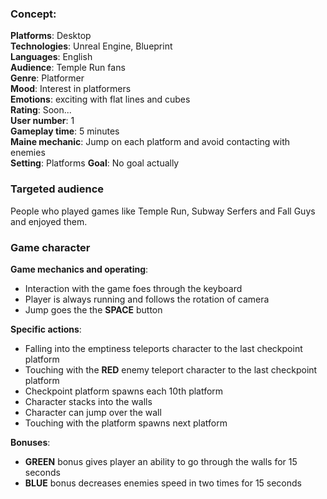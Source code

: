 ### Concept:

**Platforms**: Desktop  
**Technologies**: Unreal Engine, Blueprint  
**Languages**: English  
**Audience**: Temple Run fans  
**Genre**: Platformer  
**Mood**: Interest in platformers  
**Emotions**: exciting with flat lines and cubes  
**Rating**: Soon...  
**User number**: 1  
**Gameplay time**: 5 minutes  
**Maine mechanic**: Jump on each platform and avoid contacting with enemies  
**Setting**: Platforms
**Goal**: No goal actually  

### Targeted audience

People who played games like Temple Run, Subway Serfers and Fall Guys and enjoyed them.

### Game character

**Game mechanics and operating**:

- Interaction with the game foes through the keyboard
- Player is always running and follows the rotation of camera
- Jump goes the the __SPACE__ button

**Specific actions**:

- Falling into the emptiness teleports character to the last checkpoint platform
- Touching with the __RED__ enemy teleport character to the last checkpoint platform
- Checkpoint platform spawns each 10th platform
- Character stacks into the walls
- Character can jump over the wall
- Touching with the platform spawns next platform

**Bonuses**:

- __GREEN__ bonus gives player an ability to go through the walls for 15 seconds
- __BLUE__ bonus decreases enemies speed in two times for 15 seconds

